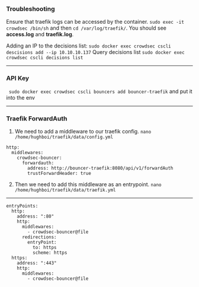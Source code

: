 ### Troubleshooting
Ensure that traefik logs can be accessed by the container. 
```sudo exec -it crowdsec /bin/sh``` and then ```cd /var/log/traefik/```. You should see **access.log** and **traefik.log**.

Adding an IP to the decisions list:
```sudo docker exec crowdsec cscli descisions add --ip 10.10.10.137```
Query decisions list
```sudo docker exec crowdsec cscli decisions list```

***

### API Key
``` sudo docker exec crowdsec cscli bouncers add bouncer-traefik``` and put it into the env


***

### Traefik ForwardAuth
1. We need to add a middleware to our traefik config. ```nano /home/hughboi/traefik/data/config.yml```

```
http:
  middlewares:    
    crowdsec-bouncer:
      forwardauth:
        address: http://bouncer-traefik:8080/api/v1/forwardAuth
        trustForwardHeader: true
```

2. Then we need to add this middleware as an entrypoint. ```nano /home/hughboi/traefik/data/traefik.yml```

***
```
entryPoints:
  http:
    address: ":80"
    http:
      middlewares:
        - crowdsec-bouncer@file
      redirections:
        entryPoint:
          to: https
          scheme: https
  https:
    address: ":443"
    http:
      middlewares:
        - crowdsec-bouncer@file
```
